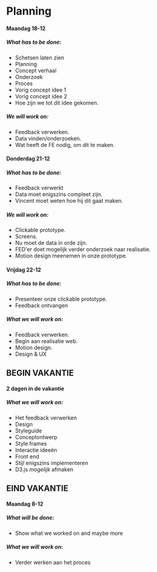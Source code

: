 # Planning

#### Maandag 18-12
##### What has to be done:

* Schetsen laten zien
* Planning
* Concept verhaal
* Onderzoek
* Proces
* Vorig concept idee 1
* Vorig concept idee 2
* Hoe zijn we tot dit idee gekomen.

##### We will work on:
* Feedback verwerken.
* Data vinden/onderzoeken.
* Wat heeft de FE nodig, om dit te maken.

#### Donderdag 21-12
##### What has to be done:

*  Feedback verwerkt
*  Data moet enigszins compleet zijn.
* Vincent moet weten hoe hij dit gaat maken.

##### We will work on:
* Clickable prototype.
* Screens.
* Nu moet de data in orde zijn.
* FED'er doet mogelijk verder onderzoek naar realisatie.
* Motion design meenemen in onze prototype.


#### Vrijdag 22-12
##### What has to be done:
* Presenteer onze clickable prototype.
* Feedback ontvangen

##### What we will work on:
* Feedback verwerken.
* Begin aan realisatie web.
* Motion design.
* Design & UX

## BEGIN VAKANTIE

#### 2 dagen in de vakantie
##### What we will work on:
* Het feedback verwerken
* Design
* Styleguide
* Conceptontwerp
* Style frames
* Interactie ideeën
* Front end
* Stijl enigszins implementeren
* D3.js *mogelijk* afmaken


## EIND VAKANTIE

#### Maandag 8-12
##### What will be done:
- Show what we worked on and maybe more

##### What we will work on:
* Verder werken aan het proces
